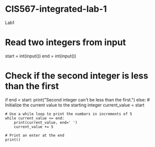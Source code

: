# CIS567-integrated-lab-1
Lab1

# Read two integers from input
start = int(input())
end = int(input())

# Check if the second integer is less than the first
if end < start:
    print("Second integer can't be less than the first.")
else:
    # Initialize the current value to the starting integer
    current_value = start
    
    # Use a while loop to print the numbers in increments of 5
    while current_value <= end:
        print(current_value, end=' ')
        current_value += 5
    
    # Print an enter at the end
    print()
